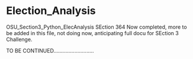 # Election_Analysis
OSU_Section3_Python_ElecAnalysis
SEction 364 Now completed, more to be added in this file, not doing now, anticipating full docu for SEction 3 Challenge.

TO BE CONTINUED...........................
